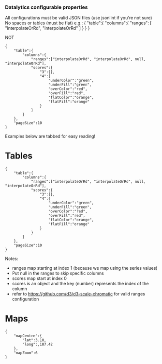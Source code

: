 ### Datalytics configurable properties
All configurations must be valid JSON files (use jsonlint if you're not sure)
No spaces or tables (must be flat)
e.g.:
{
"table":{
"columns":{
"ranges": [
"interpolateOrRd",
"interpolateOrRd"
]
}
}
}

NOT

```
{
    "table":{
        "columns":{
            "ranges":["interpolateOrRd", "interpolateOrRd", null, "interpolateOrRd"], 
            "scores":{
                "3":{},
                "4":{
                    "underColor":"green",
                    "underFill":"green",
                    "overColor":"red",
                    "overFill":"red",
                    "flatColor":"orange",
                    "flatFill":"orange"
                }
            }
        }
    },
    "pageSize":10
}
```
Examples below are tabbed for easy reading!
# Tables
```
{
    "table":{
        "columns":{
            "ranges":["interpolateOrRd", "interpolateOrRd", null, "interpolateOrRd"], 
            "scores":{
                "3":{},
                "4":{
                    "underColor":"green",
                    "underFill":"green",
                    "overColor":"red",
                    "overFill":"red",
                    "flatColor":"orange",
                    "flatFill":"orange"
                }
            }
        }
    },
    "pageSize":10
}
```
Notes: 
- ranges map starting at index 1 (because we map using the series values)
- Put null in the ranges to skip specific columns
- scores map start at index 0
- scores is an object and the key (number) represents the index of the column
- refer to https://github.com/d3/d3-scale-chromatic for valid ranges configuration

# Maps
```
{
    "mapCentre":{
        "lat":3.10,
        "long":,107.42
    },
    "mapZoom":6
}
```
